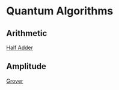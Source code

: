 # Quantum Algorithms

## Arithmetic

[Half Adder](./arithmetic/halfadder.ipynb)

## Amplitude

[Grover](./amplitude/grover.ipynb)